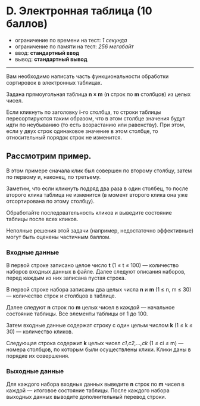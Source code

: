# D. Электронная таблица (10 баллов)
- ограничение по времени на тест: *1 секунда*
- ограничение по памяти на тест: *256 мегабайт*
- ввод: **стандартный ввод**
- вывод: **стандартный вывод**
***
Вам необходимо написать часть функциональности обработки сортировок в электронных таблицах.

Задана прямоугольная таблица **n × m** (**n** строк по **m** столбцов) из целых чисел.

Если кликнуть по заголовку **i**-го столбца, то строки таблицы пересортируются таким образом, что в этом столбце значения будут идти по неубыванию (то есть возрастанию или равенству). При этом, если у двух строк одинаковое значение в этом столбце, то относительный порядок строк не изменится.

## Рассмотрим пример.

В этом примере сначала клик был совершен по второму столбцу, затем по первому и, наконец, по третьему.

Заметим, что если кликнуть подряд два раза в один столбец, то после второго клика таблица не изменится (в момент второго клика она уже отсортирована по этому столбцу).

Обработайте последовательность кликов и выведите состояние таблицы после всех кликов.

Неполные решения этой задачи (например, недостаточно эффективные) могут быть оценены частичным баллом.

### Входные данные

В первой строке записано целое число **t** (1 ≤ t ≤ 100) — количество наборов входных данных в файле. Далее следуют описания наборов, перед каждым из них записана пустая строка.

В первой строке набора записаны два целых числа **n** и **m** (1 ≤ n, m ≤ 30) — количество строк и столбцов в таблице.

Далее следуют **n** строк по **m** целых чисел в каждой — начальное состояние таблицы. Все элементы таблицы от 1 до 100.

Затем входные данные содержат строку с один целым числом **k** (1 ≤ k ≤ 30) — количество кликов.

Следующая строка содержит **k** целых чисел *c1,c2,…,ck* (1 ≤ ci ≤ m) — номера столбцов, по которым были осуществлены клики. Клики даны в порядке их совершения.

### Выходные данные

Для каждого набора входных данных выведите **n** строк по **m** чисел в каждой — итоговое состояние таблицы. После каждого набора выходных данных выводите дополнительный перевод строки.